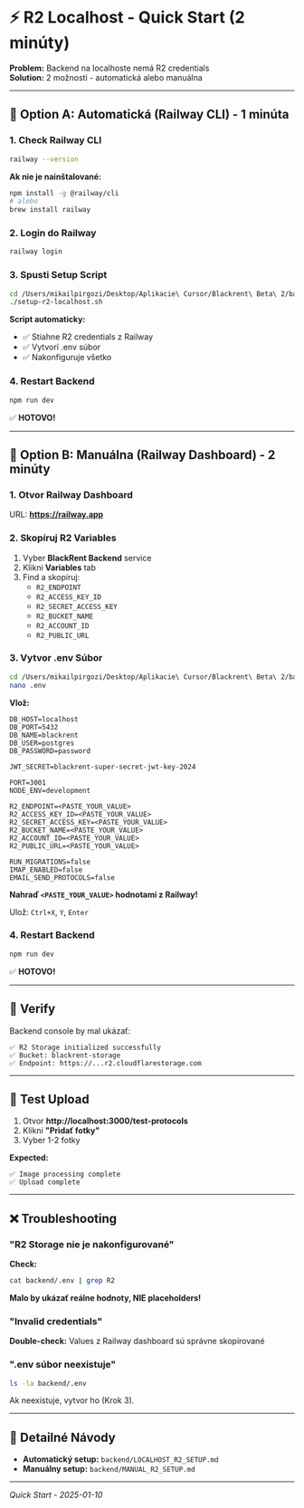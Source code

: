 # ⚡ R2 Localhost - Quick Start (2 minúty)

**Problem:** Backend na localhoste nemá R2 credentials  
**Solution:** 2 možnosti - automatická alebo manuálna

---

## 🚀 Option A: Automatická (Railway CLI) - 1 minúta

### 1. Check Railway CLI

```bash
railway --version
```

**Ak nie je nainštalované:**
```bash
npm install -g @railway/cli
# alebo
brew install railway
```

### 2. Login do Railway

```bash
railway login
```

### 3. Spusti Setup Script

```bash
cd /Users/mikailpirgozi/Desktop/Aplikacie\ Cursor/Blackrent\ Beta\ 2/backend
./setup-r2-localhost.sh
```

**Script automaticky:**
- ✅ Stiahne R2 credentials z Railway
- ✅ Vytvorí .env súbor
- ✅ Nakonfiguruje všetko

### 4. Restart Backend

```bash
npm run dev
```

✅ **HOTOVO!**

---

## 🔧 Option B: Manuálna (Railway Dashboard) - 2 minúty

### 1. Otvor Railway Dashboard

URL: **https://railway.app**

### 2. Skopíruj R2 Variables

1. Vyber **BlackRent Backend** service
2. Klikni **Variables** tab
3. Find a skopíruj:
   - `R2_ENDPOINT`
   - `R2_ACCESS_KEY_ID`
   - `R2_SECRET_ACCESS_KEY`
   - `R2_BUCKET_NAME`
   - `R2_ACCOUNT_ID`
   - `R2_PUBLIC_URL`

### 3. Vytvor .env Súbor

```bash
cd /Users/mikailpirgozi/Desktop/Aplikacie\ Cursor/Blackrent\ Beta\ 2/backend
nano .env
```

**Vlož:**
```env
DB_HOST=localhost
DB_PORT=5432
DB_NAME=blackrent
DB_USER=postgres
DB_PASSWORD=password

JWT_SECRET=blackrent-super-secret-jwt-key-2024

PORT=3001
NODE_ENV=development

R2_ENDPOINT=<PASTE_YOUR_VALUE>
R2_ACCESS_KEY_ID=<PASTE_YOUR_VALUE>
R2_SECRET_ACCESS_KEY=<PASTE_YOUR_VALUE>
R2_BUCKET_NAME=<PASTE_YOUR_VALUE>
R2_ACCOUNT_ID=<PASTE_YOUR_VALUE>
R2_PUBLIC_URL=<PASTE_YOUR_VALUE>

RUN_MIGRATIONS=false
IMAP_ENABLED=false
EMAIL_SEND_PROTOCOLS=false
```

**Nahraď `<PASTE_YOUR_VALUE>` hodnotami z Railway!**

Ulož: `Ctrl+X`, `Y`, `Enter`

### 4. Restart Backend

```bash
npm run dev
```

✅ **HOTOVO!**

---

## 🎯 Verify

Backend console by mal ukázať:

```
✅ R2 Storage initialized successfully
✅ Bucket: blackrent-storage
✅ Endpoint: https://...r2.cloudflarestorage.com
```

---

## 🧪 Test Upload

1. Otvor **http://localhost:3000/test-protocols**
2. Klikni **"Pridať fotky"**
3. Vyber 1-2 fotky

**Expected:**
```
✅ Image processing complete
✅ Upload complete
```

---

## ❌ Troubleshooting

### "R2 Storage nie je nakonfigurované"

**Check:**
```bash
cat backend/.env | grep R2
```

**Malo by ukázať reálne hodnoty, NIE placeholders!**

### "Invalid credentials"

**Double-check:** Values z Railway dashboard sú správne skopírované

### ".env súbor neexistuje"

```bash
ls -la backend/.env
```

Ak neexistuje, vytvor ho (Krok 3).

---

## 📝 Detailné Návody

- **Automatický setup:** `backend/LOCALHOST_R2_SETUP.md`
- **Manuálny setup:** `backend/MANUAL_R2_SETUP.md`

---

*Quick Start - 2025-01-10*

